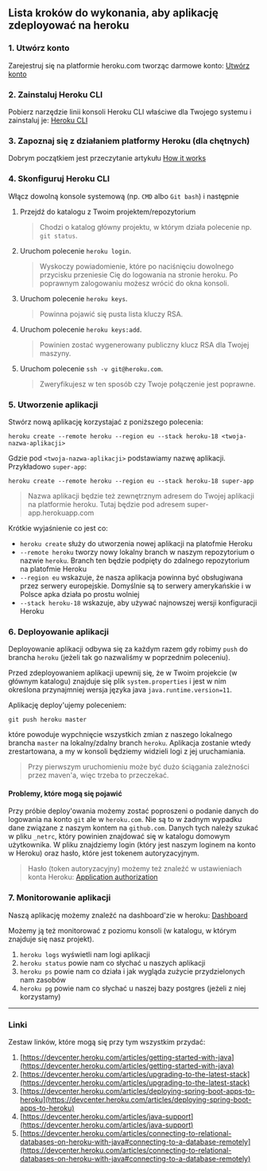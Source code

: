 ## Lista kroków do wykonania, aby aplikację zdeployować na heroku

### 1. Utwórz konto

Zarejestruj się na platformie heroku.com tworząc darmowe konto: [Utwórz konto](https://signup.heroku.com/)

### 2. Zainstaluj Heroku CLI

Pobierz narzędzie linii konsoli Heroku CLI właściwe dla Twojego systemu i zainstaluj je: [Heroku CLI](https://devcenter.heroku.com/articles/heroku-cli#download-and-install)

### 3. Zapoznaj się z działaniem platformy Heroku (dla chętnych)

Dobrym początkiem jest przeczytanie artykułu [How it works](https://devcenter.heroku.com/articles/how-heroku-works)

### 4. Skonfiguruj Heroku CLI

Włącz dowolną konsole systemową (np. `CMD` albo `Git bash`) i następnie

1. Przejdź do katalogu z Twoim projektem/repozytorium

   > Chodzi o katalog główny projektu, w którym działa polecenie np. `git status`.

1. Uruchom polecenie `heroku login`.

   > Wyskoczy powiadomienie, które po naciśnięciu dowolnego przycisku przeniesie Cię do logowania na stronie heroku. Po poprawnym zalogowaniu możesz wrócić do okna konsoli.
   
1. Uruchom polecenie `heroku keys`.

   > Powinna pojawić się pusta lista kluczy RSA.
   
1. Uruchom polecenie `heroku keys:add`.

   > Powinien zostać wygenerowany publiczny klucz RSA dla Twojej maszyny. 
   
1. Uruchom polecenie `ssh -v git@heroku.com`.

   > Zweryfikujesz w ten sposób czy Twoje połączenie jest poprawne.
   
### 5. Utworzenie aplikacji

Stwórz nową aplikację korzystajać z poniższego polecenia:

`heroku create --remote heroku --region eu --stack heroku-18 <twoja-nazwa-aplikacji>`

Gdzie pod `<twoja-nazwa-aplikacji>` podstawiamy nazwę aplikacji. Przykładowo `super-app`:

`heroku create --remote heroku --region eu --stack heroku-18 super-app`

> Nazwa aplikacji będzie też zewnętrznym adresem do Twojej aplikacji na platformie heroku. Tutaj będzie pod adresem super-app.herokuapp.com

Krótkie wyjaśnienie co jest co:

* `heroku create` służy do utworzenia nowej aplikacji na platofmie Heroku
* `--remote heroku` tworzy nowy lokalny branch w naszym repozytorium o nazwie `heroku`. Branch ten będzie podpięty do zdalnego repozytorium na platofmie Heroku
* `--region eu` wskazuje, że nasza aplikacja powinna być obsługiwana przez serwery europejskie. Domyślnie są to serwery amerykańskie i w Polsce apka działa po prostu wolniej
* `--stack heroku-18` wskazuje, aby używać najnowszej wersji konfiguracji Heroku

### 6. Deployowanie aplikacji

Deployowanie aplikacji odbywa się za każdym razem gdy robimy `push` do brancha `heroku` (jeżeli tak go nazwaliśmy w poprzednim poleceniu).

Przed zdeployowaniem aplikacji upewnij się, że w Twoim projekcie (w głównym katalogu) znajduje się plik `system.properties` i jest w nim określona przynajmniej wersja języka java `java.runtime.version=11`.

Aplikację deploy'ujemy poleceniem:

`git push heroku master`

które powoduje wypchnięcie wszystkich zmian z naszego lokalnego brancha `master` na lokalny/zdalny branch `heroku`. Aplikacja zostanie wtedy zrestartowana, a my w konsoli będziemy widzieli logi z jej uruchamiania.

> Przy pierwszym uruchomieniu może być dużo ściągania zależności przez maven'a, więc trzeba to przeczekać.

#### Problemy, które mogą się pojawić

Przy próbie deploy'owania możemy zostać poproszeni o podanie danych do logowania na konto `git` ale w `heroku.com`. Nie są to w żadnym wypadku dane związane z naszym kontem na `github.com`. Danych tych należy szukać w pliku `_netrc`, który powinien znajdować się w katalogu domowym użytkownika. W pliku znajdziemy login (który jest naszym loginem na konto w Heroku) oraz hasło, które jest tokenem autoryzacyjnym.

> Hasło (token autoryzacyjny) możemy też znaleźć w ustawieniach konta Heroku: [Application authorization](https://dashboard.heroku.com/account/applications)

### 7. Monitorowanie aplikacji

Naszą aplikację możemy znaleźć na dashboard'zie w heroku: [Dashboard](https://dashboard.heroku.com/apps)

Możemy ją też monitorować z poziomu konsoli (w katalogu, w którym znajduje się nasz projekt).

1. `heroku logs` wyświetli nam logi aplikacji
1. `heroku status` powie nam co słychać u naszych aplikacji
1. `heroku ps` powie nam co działa i jak wygląda zużycie przydzielonych nam zasobów
1. `heroku pg` powie nam co słychać u naszej bazy postgres (jeżeli z niej korzystamy)

---

### Linki

Zestaw linków, które mogą się przy tym wszystkim przydać:

1. [https://devcenter.heroku.com/articles/getting-started-with-java](https://devcenter.heroku.com/articles/getting-started-with-java)
1. [https://devcenter.heroku.com/articles/upgrading-to-the-latest-stack](https://devcenter.heroku.com/articles/upgrading-to-the-latest-stack)
1. [https://devcenter.heroku.com/articles/deploying-spring-boot-apps-to-heroku](https://devcenter.heroku.com/articles/deploying-spring-boot-apps-to-heroku)
1. [https://devcenter.heroku.com/articles/java-support](https://devcenter.heroku.com/articles/java-support)
1. [https://devcenter.heroku.com/articles/connecting-to-relational-databases-on-heroku-with-java#connecting-to-a-database-remotely](https://devcenter.heroku.com/articles/connecting-to-relational-databases-on-heroku-with-java#connecting-to-a-database-remotely)
